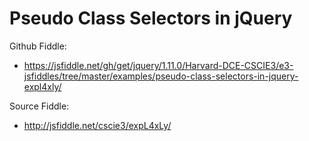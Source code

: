 # Pseudo Class Selectors in jQuery

Github Fiddle:
- https://jsfiddle.net/gh/get/jquery/1.11.0/Harvard-DCE-CSCIE3/e3-jsfiddles/tree/master/examples/pseudo-class-selectors-in-jquery-expl4xly/

Source Fiddle:
- http://jsfiddle.net/cscie3/expL4xLy/

